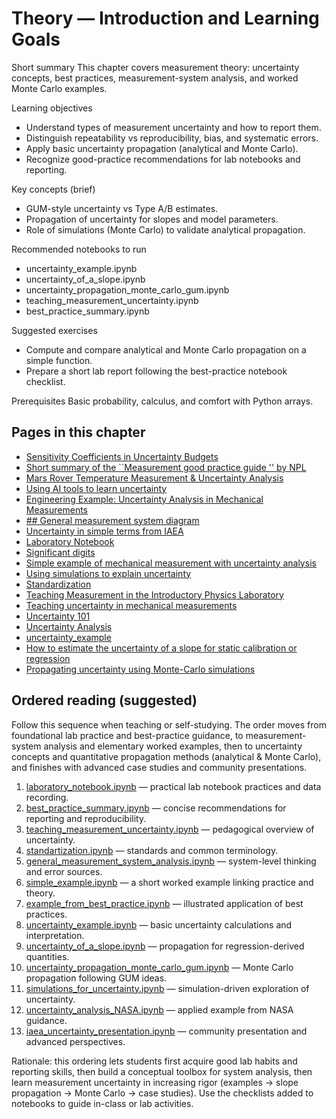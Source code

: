 # Theory — Introduction and Learning Goals

Short summary
This chapter covers measurement theory: uncertainty concepts, best practices, measurement-system analysis, and worked Monte Carlo examples.

Learning objectives
- Understand types of measurement uncertainty and how to report them.
- Distinguish repeatability vs reproducibility, bias, and systematic errors.
- Apply basic uncertainty propagation (analytical and Monte Carlo).
- Recognize good-practice recommendations for lab notebooks and reporting.

Key concepts (brief)
- GUM-style uncertainty vs Type A/B estimates.
- Propagation of uncertainty for slopes and model parameters.
- Role of simulations (Monte Carlo) to validate analytical propagation.

Recommended notebooks to run
- uncertainty_example.ipynb
- uncertainty_of_a_slope.ipynb
- uncertainty_propagation_monte_carlo_gum.ipynb
- teaching_measurement_uncertainty.ipynb
- best_practice_summary.ipynb

Suggested exercises
- Compute and compare analytical and Monte Carlo propagation on a simple function.
- Prepare a short lab report following the best-practice notebook checklist.

Prerequisites
Basic probability, calculus, and comfort with Python arrays.

<!-- AUTOGEN_START -->
## Pages in this chapter

- [Sensitivity Coefficients in Uncertainty Budgets](Sensitivity_Coefficients_Uncertainty.md)
- [Short summary of the ``Measurement good practice guide '' by NPL](best_practice_summary.ipynb)
- [Mars Rover Temperature Measurement & Uncertainty Analysis](exam_example.md)
- [Using AI tools to learn uncertainty](example_from_best_practice.ipynb)
- [Engineering Example: Uncertainty Analysis in Mechanical Measurements](example_uncertainty_analysis.md)
- [## General measurement system diagram](general_measurement_system_analysis.ipynb)
- [Uncertainty in simple terms from IAEA](iaea_uncertainty_presentation.ipynb)
- [Laboratory Notebook](laboratory_notebook.ipynb)
- [Significant digits](significant_digits.md)
- [Simple example of mechanical measurement with uncertainty analysis](simple_example.ipynb)
- [Using simulations to explain uncertainty](simulations_for_uncertainty.ipynb)
- [Standardization](standartization.ipynb)
- [Teaching Measurement in the Introductory Physics Laboratory](teaching_measurement_introductory_physics_lab.md)
- [Teaching uncertainty in mechanical measurements](teaching_measurement_uncertainty.ipynb)
- [Uncertainty 101](uncertainty101.md)
- [Uncertainty Analysis](uncertainty_analysis_NASA.ipynb)
- [uncertainty_example](uncertainty_example.ipynb)
- [How to estimate the uncertainty of a slope for static calibration or regression](uncertainty_of_a_slope.ipynb)
- [Propagating uncertainty using Monte-Carlo simulations](uncertainty_propagation_monte_carlo_gum.ipynb)
<!-- AUTOGEN_END -->

## Ordered reading (suggested)

Follow this sequence when teaching or self-studying. The order moves from foundational lab practice and best-practice guidance, to measurement-system analysis and elementary worked examples, then to uncertainty concepts and quantitative propagation methods (analytical & Monte Carlo), and finishes with advanced case studies and community presentations.

1. [laboratory_notebook.ipynb](laboratory_notebook.ipynb) — practical lab notebook practices and data recording.
2. [best_practice_summary.ipynb](best_practice_summary.ipynb) — concise recommendations for reporting and reproducibility.
3. [teaching_measurement_uncertainty.ipynb](teaching_measurement_uncertainty.ipynb) — pedagogical overview of uncertainty.
4. [standartization.ipynb](standartization.ipynb) — standards and common terminology.
5. [general_measurement_system_analysis.ipynb](general_measurement_system_analysis.ipynb) — system-level thinking and error sources.
6. [simple_example.ipynb](simple_example.ipynb) — a short worked example linking practice and theory.
7. [example_from_best_practice.ipynb](example_from_best_practice.ipynb) — illustrated application of best practices.
8. [uncertainty_example.ipynb](uncertainty_example.ipynb) — basic uncertainty calculations and interpretation.
9. [uncertainty_of_a_slope.ipynb](uncertainty_of_a_slope.ipynb) — propagation for regression-derived quantities.
10. [uncertainty_propagation_monte_carlo_gum.ipynb](uncertainty_propagation_monte_carlo_gum.ipynb) — Monte Carlo propagation following GUM ideas.
11. [simulations_for_uncertainty.ipynb](simulations_for_uncertainty.ipynb) — simulation-driven exploration of uncertainty.
12. [uncertainty_analysis_NASA.ipynb](uncertainty_analysis_NASA.ipynb) — applied example from NASA guidance.
13. [iaea_uncertainty_presentation.ipynb](iaea_uncertainty_presentation.ipynb) — community presentation and advanced perspectives.

Rationale: this ordering lets students first acquire good lab habits and reporting skills, then build a conceptual toolbox for system analysis, then learn measurement uncertainty in increasing rigor (examples → slope propagation → Monte Carlo → case studies). Use the checklists added to notebooks to guide in-class or lab activities.
